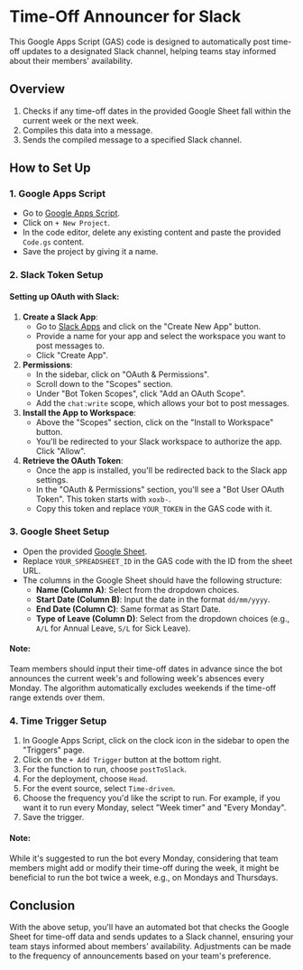 # Time-Off Announcer for Slack

This Google Apps Script (GAS) code is designed to automatically post time-off updates to a designated Slack channel, helping teams stay informed about their members' availability.

## Overview

1. Checks if any time-off dates in the provided Google Sheet fall within the current week or the next week.
2. Compiles this data into a message.
3. Sends the compiled message to a specified Slack channel.

## How to Set Up

### 1. Google Apps Script

- Go to [Google Apps Script](https://script.google.com/).
- Click on `+ New Project`.
- In the code editor, delete any existing content and paste the provided `Code.gs` content.
- Save the project by giving it a name.

### 2. Slack Token Setup

#### Setting up OAuth with Slack:

1. **Create a Slack App**:
   - Go to [Slack Apps](https://api.slack.com/apps) and click on the "Create New App" button.
   - Provide a name for your app and select the workspace you want to post messages to.
   - Click "Create App".
2. **Permissions**:
   - In the sidebar, click on "OAuth & Permissions".
   - Scroll down to the "Scopes" section.
   - Under "Bot Token Scopes", click "Add an OAuth Scope".
   - Add the `chat:write` scope, which allows your bot to post messages.
3. **Install the App to Workspace**:
   - Above the "Scopes" section, click on the "Install to Workspace" button.
   - You'll be redirected to your Slack workspace to authorize the app. Click "Allow".
4. **Retrieve the OAuth Token**:
   - Once the app is installed, you'll be redirected back to the Slack app settings.
   - In the "OAuth & Permissions" section, you'll see a "Bot User OAuth Token". This token starts with `xoxb-`.
   - Copy this token and replace `YOUR_TOKEN` in the GAS code with it.

### 3. Google Sheet Setup

- Open the provided [Google Sheet](https://docs.google.com/spreadsheets/d/1-qxltbYl6316Y6ZMmkephI4Dc5fqp__rpZYjSg4inQk/edit#gid=1070316407).
- Replace `YOUR_SPREADSHEET_ID` in the GAS code with the ID from the sheet URL.
- The columns in the Google Sheet should have the following structure:
  - **Name (Column A)**: Select from the dropdown choices.
  - **Start Date (Column B)**: Input the date in the format `dd/mm/yyyy`.
  - **End Date (Column C)**: Same format as Start Date.
  - **Type of Leave (Column D)**: Select from the dropdown choices (e.g., `A/L` for Annual Leave, `S/L` for Sick Leave).

#### Note:

Team members should input their time-off dates in advance since the bot announces the current week's and following week's absences every Monday. The algorithm automatically excludes weekends if the time-off range extends over them.

### 4. Time Trigger Setup

1. In Google Apps Script, click on the clock icon in the sidebar to open the "Triggers" page.
2. Click on the `+ Add Trigger` button at the bottom right.
3. For the function to run, choose `postToSlack`.
4. For the deployment, choose `Head`.
5. For the event source, select `Time-driven`.
6. Choose the frequency you'd like the script to run. For example, if you want it to run every Monday, select "Week timer" and "Every Monday".
7. Save the trigger.

#### Note:

While it's suggested to run the bot every Monday, considering that team members might add or modify their time-off during the week, it might be beneficial to run the bot twice a week, e.g., on Mondays and Thursdays.

## Conclusion

With the above setup, you'll have an automated bot that checks the Google Sheet for time-off data and sends updates to a Slack channel, ensuring your team stays informed about members' availability. Adjustments can be made to the frequency of announcements based on your team's preference.
